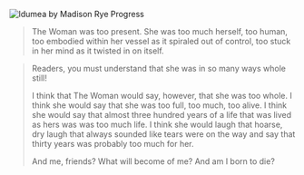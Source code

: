 ---
---

![Idumea by Madison Rye Progress](/cover-front.jpg)

> The Woman was too present. She was too much herself, too human, too embodied within her vessel as it spiraled out of control, too stuck in her mind as it twisted in on itself.

> Readers, you must understand that she was in so many ways whole still!
>
> I think that The Woman would say, however, that she was too whole. I think she would say that she was too full, too much, too alive. I think she would say that almost three hundred years of a life that was lived as hers was was too much life. I think she would laugh that hoarse, dry laugh that always sounded like tears were on the way and say that thirty years was probably too much for her.
>
> And me, friends? What will become of me? And am I born to die?

